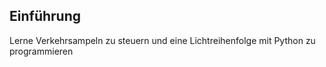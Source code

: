 ## Einführung

Lerne Verkehrsampeln zu steuern und eine Lichtreihenfolge mit Python zu programmieren